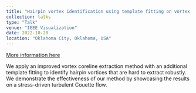 ```yaml
---
title: "Hairpin vortex identification using template fitting on vortex corelines"
collection: talks
type: "Talk"
venue: "IEEE Visualization"
date: 2022-10-20
location: "Oklahoma City, Oklahoma, USA"
---
```


[More information here](https://virtual.ieeevis.org/year/2022/poster_v-vis-posters-1059.html)

We apply an improved vortex coreline extraction method with an additional template fitting to identify hairpin vortices that are hard to extract robustly. We demonstrate the effectiveness of our method by showcasing the results on a stress-driven turbulent Couette flow.